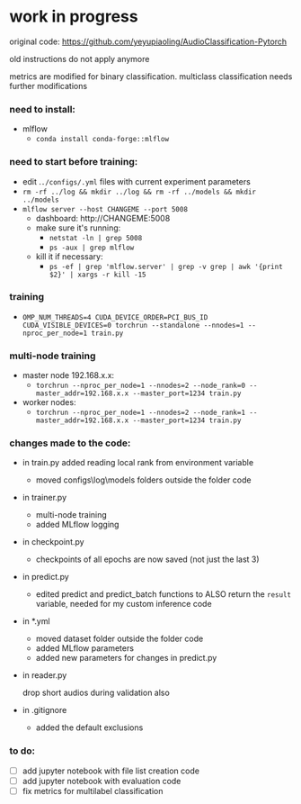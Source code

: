 # work in progress

original code: https://github.com/yeyupiaoling/AudioClassification-Pytorch

old instructions do not apply anymore

metrics are modified for binary classification. multiclass classification needs further modifications

### need to install:

- mlflow
  - `conda install conda-forge::mlflow`

### need to start before training:

- edit .`./configs/.yml` files with current experiment parameters
- `rm -rf ../log && mkdir ../log && rm -rf ../models && mkdir ../models`
- `mlflow server --host CHANGEME --port 5008`
  - dashboard: http://CHANGEME:5008
  - make sure it's running:
    - `netstat -ln | grep 5008`
    - `ps -aux | grep mlflow`
  - kill it if necessary:
    - `ps -ef | grep 'mlflow.server' | grep -v grep | awk '{print $2}' | xargs -r kill -15`

### training

- `OMP_NUM_THREADS=4 CUDA_DEVICE_ORDER=PCI_BUS_ID CUDA_VISIBLE_DEVICES=0 torchrun --standalone --nnodes=1 --nproc_per_node=1 train.py`

### multi-node training

- master node 192.168.x.x:
  - `torchrun --nproc_per_node=1 --nnodes=2 --node_rank=0 --master_addr=192.168.x.x --master_port=1234 train.py`
- worker nodes:
  - `torchrun --nproc_per_node=1 --nnodes=2 --node_rank=1 --master_addr=192.168.x.x --master_port=1234 train.py`

### changes made to the code:

- in train.py added reading local rank from environment variable

  - moved configs\log\models folders outside the folder code

- in trainer.py

  - multi-node training
  - added MLflow logging

- in checkpoint.py

  - checkpoints of all epochs are now saved (not just the last 3)

- in predict.py

  - edited predict and predict_batch functions to ALSO return the `result` variable, needed for my custom inference code

- in \*.yml

  - moved dataset folder outside the folder code
  - added MLflow parameters
  - added new parameters for changes in predict.py

- in reader.py

  drop short audios during validation also

- in .gitignore

  - added the default exclusions

### to do:

- [ ] add jupyter notebook with file list creation code
- [ ] add jupyter notebook with evaluation code
- [ ] fix metrics for multilabel classification

